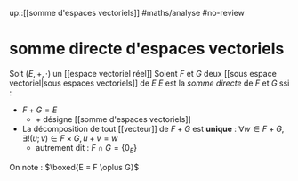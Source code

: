 up::[[somme d'espaces vectoriels]]
#maths/analyse #no-review 
# somme directe d'espaces vectoriels
Soit $(E, +, \cdot)$ un [[espace vectoriel réel]]
Soient $F$ et $G$ deux [[sous espace vectoriel|sous espaces vectoriels]] de $E$
$E$ est la _somme directe_ de $F$ et $G$ ssi :
 - $F + G = E$
     - $+$ désigne [[somme d'espaces vectoriels]]
 - La décomposition de tout [[vecteur]] de $F+G$ est **unique** : $\forall w \in F+G, \exists!(u;v)\in F \times G, u+v = w$
     - autrement dit : $F \cap G = \{0_E\}$

On note : $\boxed{E = F \oplus G}$


